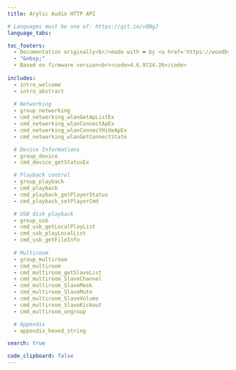 ```yaml
---
title: Arylic Audio HTTP API

# Languages must be one of: https://git.io/vQNgJ
language_tabs:

toc_footers:
  - Documentation originally<br/>made with ❤️ by <a href='https://woodbytes.me' target='_blank'>Woodbytes</a>
  - "&nbsp;"
  - Based on firmware version<br><code>4.6.9724.26</code>
  
includes:
  - intro_welcome
  - intro_abstract
  
  # Networking
  - group_networking
  - cmd_networking_wlanGetApListEx
  - cmd_networking_wlanConnectApEx
  - cmd_networking_wlanConnectHideApEx
  - cmd_networking_wlanGetConnectState

  # Device Informations
  - group_device
  - cmd_device_getStatusEx

  # Playback control
  - group_playback
  - cmd_playback
  - cmd_playback_getPlayerStatus
  - cmd_playback_setPlayerCmd

  # USB disk playback
  - group_usb
  - cmd_usb_getLocalPlayList
  - cmd_usb_playLocalList
  - cmd_usb_getFileInfo
  
  # Multiroom
  - group_multiroom
  - cmd_multiroom
  - cmd_multiroom_getSlaveList
  - cmd_multiroom_SlaveChannel
  - cmd_multiroom_SlaveMask
  - cmd_multiroom_SlaveMute
  - cmd_multiroom_SlaveVolume
  - cmd_multiroom_SlaveKickout
  - cmd_multiroom_ungroup

  # Appendix
  - appendix_hexed_string

search: true

code_clipboard: false
---
```

